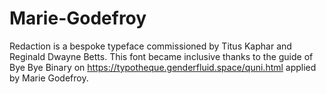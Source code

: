 # Marie-Godefroy
Redaction is a bespoke typeface commissioned by Titus Kaphar and Reginald Dwayne Betts. This font became inclusive thanks to the guide of Bye Bye Binary on https://typotheque.genderfluid.space/quni.html applied by Marie Godefroy.
